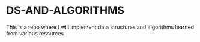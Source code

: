 # DS-AND-ALGORITHMS
This is a repo where I will implement data structures and algorithms learned from various resources
